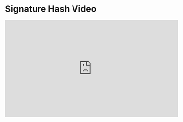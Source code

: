 # Signature Hash Video

<iframe width="560" height="315" src="https://www.youtube.com/embed/BXrDadAaHLg?rel=0" frameborder="0" allow="autoplay; encrypted-media" allowfullscreen></iframe>

